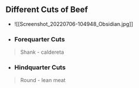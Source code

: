 ## Different Cuts of Beef
- ![[Screenshot_20220706-104948_Obsidian.jpg]]
- ### Forequarter Cuts
> Shank - caldereta
- ### Hindquarter Cuts
> Round - lean meat